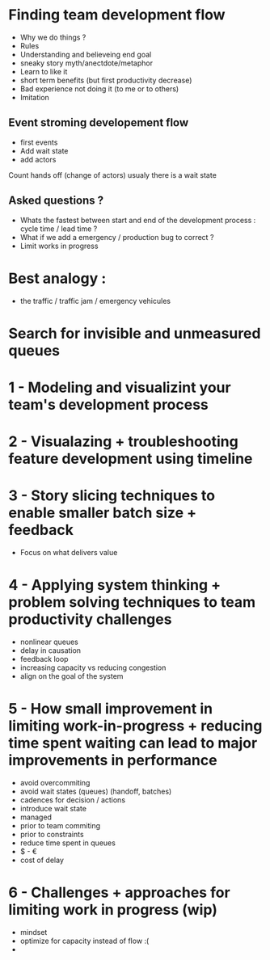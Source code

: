 # Finding team development flow

- Why we do things ?
 - Rules
 - Understanding and believeing end goal
 - sneaky story myth/anectdote/metaphor
 - Learn to like it
 - short term benefits (but first productivity decrease) 
 - Bad experience not doing it (to me or to others)
 - Imitation

## Event stroming developement flow 
 - first events
 - Add wait state
 - add actors
 
 Count hands off (change of actors) usualy there is a wait state
 
## Asked questions ?
 - Whats the fastest between start and end of the development process : cycle time / lead time ?
 - What if we add a emergency / production bug to correct ?
  - Limit works in progress
 
 # Best analogy : 
  - the traffic / traffic jam / emergency vehicules
 
# Search for invisible and unmeasured queues
 
# 1 - Modeling and visualizint your team's development process
 
# 2 - Visualazing + troubleshooting feature development using timeline
 
# 3 - Story slicing techniques to enable smaller batch size + feedback
 - Focus on what delivers value
  
# 4 - Applying system thinking + problem solving techniques to team productivity challenges
 - nonlinear queues
 - delay in causation
 - feedback loop
 - increasing capacity vs reducing congestion
 - align on the goal of the system
  
# 5 - How small improvement in limiting work-in-progress + reducing time spent waiting can lead to major improvements in performance
 - avoid overcommiting
 - avoid wait states (queues) (handoff, batches)
 - cadences for decision / actions
 - introduce wait state
  - managed
  - prior to team commiting
  - prior to constraints
 - reduce time spent in queues
  - $ - €
  - cost of delay
  
# 6 - Challenges + approaches for limiting work in progress (wip)
 - mindset
  - optimize for capacity instead of flow :(
 - 
